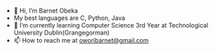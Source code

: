 - 👋 Hi, I’m Barnet Obeka
- My best languages are C, Python, Java
- 🌱 I’m currently learning Computer Science 3rd Year at Technological University Dublin(Grangegorman)
- 📫 How to reach me at oworibarnet@gmail.com

<!---
Yoshibart/Yoshibart is a ✨ special ✨ repository because its `README.md` (this file) appears on your GitHub profile.
You can click the Preview link to take a look at your changes.
--->
